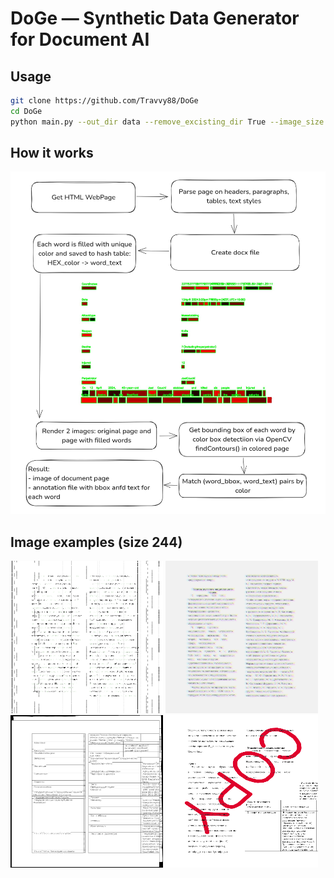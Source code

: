 # DoGe — Synthetic Data Generator for Document AI

## Usage

```bash
git clone https://github.com/Travvy88/DoGe
cd DoGe
python main.py --out_dir data --remove_excisting_dir True --image_size 244 --max_urls 16 --num_processes 2 --ports 4000,4001,4002,4003
```

## How it works

![General scheme](resources/scheme.png "General scheme of DoGe")

## Image examples (size 244)

![Example 1](resources/im_60.png)
![Example 2](resources/im_70.png)
![Example 3](resources/im_99.png)
![Example 4](resources/im_185.png)

